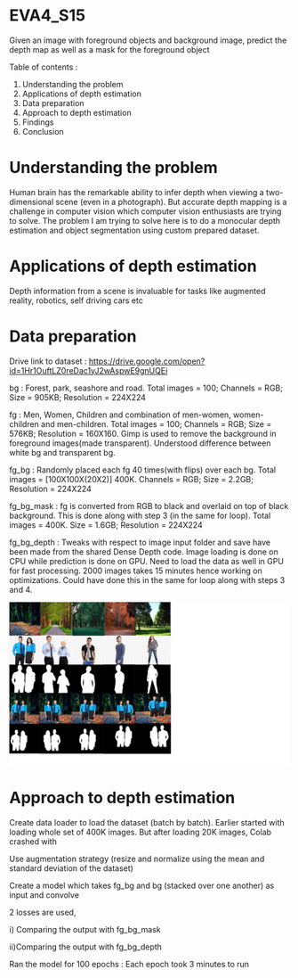 # EVA4_S15
Given an image with foreground objects and background image, predict the depth map as well as a mask for the foreground object

Table of contents :
1) Understanding the problem
2) Applications of depth estimation
3) Data preparation
4) Approach to depth estimation
5) Findings
6) Conclusion

# Understanding the problem
Human brain has the remarkable ability to infer depth when viewing a two-dimensional scene (even in a photograph). But accurate depth mapping is a challenge in computer vision which computer vision enthusiasts are trying to solve. The problem I am trying to solve here is to do a monocular depth estimation and object segmentation using custom prepared dataset.

# Applications of depth estimation
Depth information from a scene is invaluable for tasks like augmented reality, robotics, self driving cars etc

# Data preparation
Drive link to dataset : https://drive.google.com/open?id=1Hr1OuftLZ0reDac1yJ2wAspwE9gnUQEi

bg : Forest, park, seashore and road. Total images = 100; Channels = RGB; Size = 905KB; Resolution = 224X224

fg : Men, Women, Children and combination of men-women, women-children and men-children. Total images = 100; Channels = RGB; Size = 576KB; Resolution = 160X160. Gimp is used to remove the background in foreground images(made transparent). Understood difference between white bg and transparent bg.

fg_bg : Randomly placed each fg 40 times(with flips) over each bg. Total images = [100X100X(20X2)] 400K. Channels = RGB; Size = 2.2GB; Resolution = 224X224

fg_bg_mask : fg is converted from RGB to black and overlaid on top of black background. This is done along with step 3 (in the same for loop). Total images = 400K. Size = 1.6GB; Resolution = 224X224

fg_bg_depth : Tweaks with respect to image input folder and save have been made from the shared Dense Depth code. Image loading is done on CPU while prediction is done on GPU. Need to load the data as well in GPU for fast processing. 2000 images takes 15 minutes hence working on optimizations. Could have done this in the same for loop along with steps 3 and 4.

<img src = "Data_Samples_Depth_Model.png">

# Approach to depth estimation
Create data loader to load the dataset (batch by batch). Earlier started with loading whole set of 400K images. But after loading 20K images, Colab crashed with  

Use augmentation strategy (resize and normalize using the mean and standard deviation of the dataset)

Create a model which takes fg_bg and bg (stacked over one another) as input and convolve

2 losses are used,

  i) Comparing the output with fg_bg_mask

  ii)Comparing the output with fg_bg_depth

Ran the model for 100 epochs : Each epoch took 3 minutes to run  
